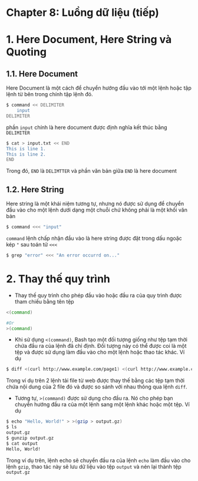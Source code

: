 # Chapter 8: Luồng dữ liệu (tiếp)
# 1. Here Document, Here String và Quoting
## 1.1. Here Document
Here Document là một cách để chuyển hướng đầu vào tới một lệnh hoặc tập lệnh từ bên trong chính tập lệnh đó.
```bash
$ command << DELIMITER
    input
DELIMITER
```
phần `input` chính là here document được định nghĩa kết thúc bằng `DELIMITER` 
```bash
$ cat > input.txt << END
This is line 1.
This is line 2.
END
```
Trong đó, `END` là `DELIMTTER` và phần văn bản giữa `END` là here document
## 1.2. Here String
Here string là một khái niệm tương tự, nhưng nó được sử dụng để chuyển đầu vào cho một lệnh dưới dạng một chuỗi chứ không phải là một khối văn bản
```bash
$ command <<< "input"
```
`command` lệnh chấp nhận đầu vào là here string được đặt trong dấu ngoặc kép `"` sau toán tử `<<<`
```bash
$ grep "error" <<< "An error occurrd on..."
```
# 2. Thay thế quy trình
- Thay thế quy trình cho phép đầu vào hoặc đầu ra của quy trình được tham chiếu bằng tên tệp
```bash
<(command)

#Or
>(command)
```
- Khi sử dụng `<(command)`, Bash tạo một đối tượng giống như tệp tạm thời chứa đầu ra của lệnh đã chỉ định. Đối tượng này có thể được coi là một tệp và được sử dụng làm đầu vào cho một lệnh hoặc thao tác khác. Ví dụ
```bash
$ diff <(curl http://www.example.com/page1) <(curl http://www.example.com/page2)
```
Trong ví dụ trên 2 lệnh tải file từ web được thay thế bằng các tệp tạm thời chứa nội dung của 2 file đó và được so sánh với nhau thông qua lệnh `diff`.

- Tương tự, `>(command)` được sử dụng cho đầu ra. Nó cho phép bạn chuyển hướng đầu ra của một lệnh sang một lệnh khác hoặc một tệp. Ví dụ
```bash
$ echo "Hello, World!" > >(gzip > output.gz)
$ ls
output.gz
$ gunzip output.gz
$ cat output
Hello, World!
```
Trong ví dụ trên, lệnh echo sẽ chuyển đầu ra của lệnh `echo` làm đầu vào cho lệnh `gzip`, thao tác này sẽ lưu dữ liệu vào tệp `output` và nén lại thành tệp `output.gz`